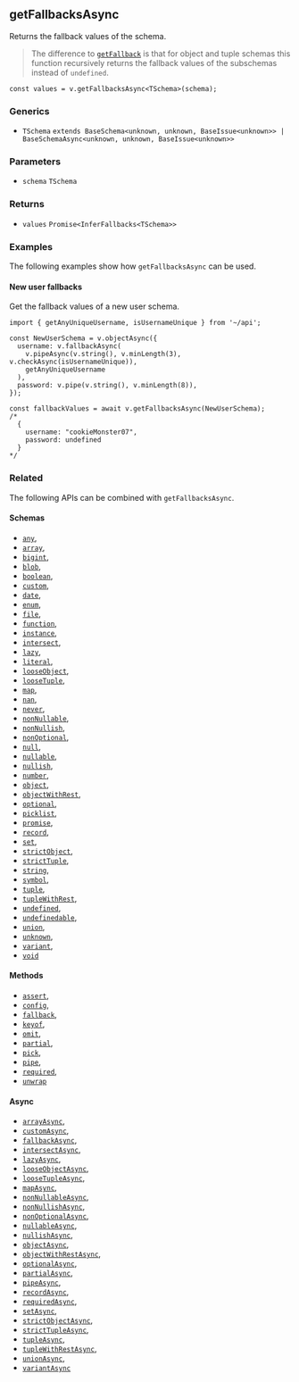 getFallbacksAsync
-----------------

Returns the fallback values of the schema.

> The difference to [`getFallback`](getFallback.md) is that for object and tuple schemas this function recursively returns the fallback values of the subschemas instead of `undefined`.

    const values = v.getFallbacksAsync<TSchema>(schema);
    

### Generics

*   `TSchema` `extends BaseSchema<unknown, unknown, BaseIssue<unknown>> | BaseSchemaAsync<unknown, unknown, BaseIssue<unknown>>`

### Parameters

*   `schema` `TSchema`

### Returns

*   `values` `Promise<InferFallbacks<TSchema>>`

### Examples

The following examples show how `getFallbacksAsync` can be used.

#### New user fallbacks

Get the fallback values of a new user schema.

    import { getAnyUniqueUsername, isUsernameUnique } from '~/api';
    
    const NewUserSchema = v.objectAsync({
      username: v.fallbackAsync(
        v.pipeAsync(v.string(), v.minLength(3), v.checkAsync(isUsernameUnique)),
        getAnyUniqueUsername
      ),
      password: v.pipe(v.string(), v.minLength(8)),
    });
    
    const fallbackValues = await v.getFallbacksAsync(NewUserSchema);
    /*
      {
        username: "cookieMonster07",
        password: undefined
      }
    */
    

### Related

The following APIs can be combined with `getFallbacksAsync`.

#### Schemas

*   [`any`](any.md),
*   [`array`](array.md),
*   [`bigint`](bigint.md),
*   [`blob`](blob.md),
*   [`boolean`](boolean.md),
*   [`custom`](custom.md),
*   [`date`](date.md),
*   [`enum`](enum.md),
*   [`file`](file.md),
*   [`function`](function.md),
*   [`instance`](instance.md),
*   [`intersect`](intersect.md),
*   [`lazy`](lazy.md),
*   [`literal`](literal.md),
*   [`looseObject`](looseObject.md),
*   [`looseTuple`](looseTuple.md),
*   [`map`](map.md),
*   [`nan`](nan.md),
*   [`never`](never.md),
*   [`nonNullable`](nonNullable.md),
*   [`nonNullish`](nonNullish.md),
*   [`nonOptional`](nonOptional.md),
*   [`null`](null.md),
*   [`nullable`](nullable.md),
*   [`nullish`](nullish.md),
*   [`number`](number.md),
*   [`object`](object.md),
*   [`objectWithRest`](objectWithRest.md),
*   [`optional`](optional.md),
*   [`picklist`](picklist.md),
*   [`promise`](promise.md),
*   [`record`](record.md),
*   [`set`](set.md),
*   [`strictObject`](strictObject.md),
*   [`strictTuple`](strictTuple.md),
*   [`string`](string.md),
*   [`symbol`](symbol.md),
*   [`tuple`](tuple.md),
*   [`tupleWithRest`](tupleWithRest.md),
*   [`undefined`](undefined.md),
*   [`undefinedable`](undefinedable.md),
*   [`union`](union.md),
*   [`unknown`](unknown.md),
*   [`variant`](variant.md),
*   [`void`](void.md)

#### Methods

*   [`assert`](assert.md),
*   [`config`](config.md),
*   [`fallback`](fallback.md),
*   [`keyof`](keyof.md),
*   [`omit`](omit.md),
*   [`partial`](partial.md),
*   [`pick`](pick.md),
*   [`pipe`](pipe.md),
*   [`required`](required.md),
*   [`unwrap`](unwrap.md)

#### Async

*   [`arrayAsync`](arrayAsync.md),
*   [`customAsync`](customAsync.md),
*   [`fallbackAsync`](fallbackAsync.md),
*   [`intersectAsync`](intersectAsync.md),
*   [`lazyAsync`](lazyAsync.md),
*   [`looseObjectAsync`](looseObjectAsync.md),
*   [`looseTupleAsync`](looseTupleAsync.md),
*   [`mapAsync`](mapAsync.md),
*   [`nonNullableAsync`](nonNullableAsync.md),
*   [`nonNullishAsync`](nonNullishAsync.md),
*   [`nonOptionalAsync`](nonOptionalAsync.md),
*   [`nullableAsync`](nullableAsync.md),
*   [`nullishAsync`](nullishAsync.md),
*   [`objectAsync`](objectAsync.md),
*   [`objectWithRestAsync`](objectWithRestAsync.md),
*   [`optionalAsync`](optionalAsync.md),
*   [`partialAsync`](partialAsync.md),
*   [`pipeAsync`](pipeAsync.md),
*   [`recordAsync`](recordAsync.md),
*   [`requiredAsync`](requiredAsync.md),
*   [`setAsync`](setAsync.md),
*   [`strictObjectAsync`](strictObjectAsync.md),
*   [`strictTupleAsync`](strictTupleAsync.md),
*   [`tupleAsync`](tupleAsync.md),
*   [`tupleWithRestAsync`](tupleWithRestAsync.md),
*   [`unionAsync`](unionAsync.md),
*   [`variantAsync`](variantAsync.md)